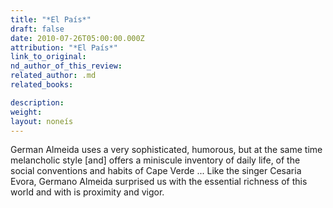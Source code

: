 ```yaml
---
title: "*El País*"
draft: false
date: 2010-07-26T05:00:00.000Z
attribution: "*El País*"
link_to_original:
nd_author_of_this_review:
related_author: .md
related_books:

description:
weight:
layout: noneís
---
```

German Almeida uses a very sophisticated, humorous, but at the same time melancholic style [and] offers a miniscule inventory of daily life, of the social conventions and habits of Cape Verde ... Like the singer Cesaria Evora, Germano Almeida surprised us with the essential richness of this world and with is proximity and vigor.

